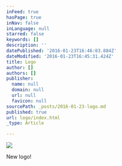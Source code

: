 ```yaml
---
inFeed: true
hasPage: true
inNav: false
inLanguage: null
starred: false
keywords: []
description: ''
datePublished: '2016-01-23T16:46:03.884Z'
dateModified: '2016-01-23T16:45:31.424Z'
title: Logo
author: []
authors: []
publisher:
  name: null
  domain: null
  url: null
  favicon: null
sourcePath: _posts/2016-01-23-logo.md
published: true
url: logo/index.html
_type: Article

---
```

![](https://the-grid-user-content.s3-us-west-2.amazonaws.com/c567290c-b3a4-4831-990d-a1d5a9dae5cb.jpg)

New logo!